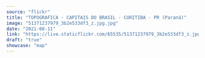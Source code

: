 ```yaml
---
source: "flickr"
title: "TOPOGRAFICA - CAPITAIS DO BRASIL - CURITIBA - PR (Paraná)"
image: "51371237979_3b2e533df3_z.jpg.jpg"
date: "2021-08-11"
link: "https://live.staticflickr.com/65535/51371237979_3b2e533df3_z.jpg"
draft: "true"
showcase: "map"
---
```

